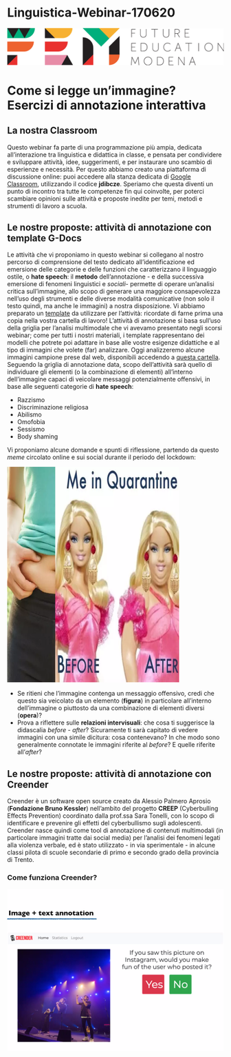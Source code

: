 # Linguistica-Webinar-170620
<script src="https://cdnjs.cloudflare.com/ajax/libs/font-awesome/5.13.0/js/all.min.js" integrity="sha256-KzZiKy0DWYsnwMF+X1DvQngQ2/FxF7MF3Ff72XcpuPs=" crossorigin="anonymous"></script>

<a href="https://fem.digital" rel="FEM Future Education Modena" target="_blank">![](FEM_Logo.png)</a>

# Come si legge un’immagine? Esercizi di annotazione interattiva

## La nostra Classroom
Questo webinar fa parte di una programmazione più ampia, dedicata all’interazione tra linguistica e didattica in classe, e pensata per condividere e sviluppare attività, idee, suggerimenti, e per instaurare uno scambio di esperienze e necessità. Per questo abbiamo creato una piattaforma di discussione online: puoi accedere alla stanza dedicata di <a href="https://classroom.google.com/u/0/" target="_blank">Google Classroom</a>, utilizzando il codice **jdibcze**.
Speriamo che questa diventi un punto di incontro tra tutte le competenze fin qui coinvolte, per poterci scambiare opinioni sulle attività e proposte inedite per temi, metodi e strumenti di lavoro a scuola. 

## Le nostre proposte: attività di annotazione con template G-Docs

Le attività che vi proponiamo in questo webinar si collegano al nostro percorso di comprensione del testo dedicato all’identificazione ed emersione delle categorie e delle funzioni che caratterizzano il linguaggio ostile, o **hate speech**: il **metodo** dell’annotazione - e della successiva emersione di fenomeni linguistici e *sociali*- permette di operare un’analisi critica sull’immagine, allo scopo di generare una maggiore consapevolezza nell’uso degli strumenti e delle diverse modalità comunicative (non solo il testo quindi, ma anche le immagini) a nostra disposizione. 
Vi abbiamo preparato un <a href="https://docs.google.com/document/d/1PCVFKw4e0LTb41KfydVf74ajRHSyD7YgspjlNUh-rY8/edit#heading=h.woep0u49atx2" target="_blank">template</a> da utilizzare per l’attività: ricordate di farne prima una copia nella vostra cartella di lavoro! L’attività di annotazione si basa sull’uso della griglia per l’analisi multimodale che vi avevamo presentato negli scorsi webinar; come per tutti i nostri materiali, i template rappresentano dei modelli che potrete poi adattare in base alle vostre esigenze didattiche e al tipo di immagini che volete (far) analizzare. Oggi analizzeremo alcune immagini campione prese dal web, disponibili accedendo a <a href="https://drive.google.com/drive/u/0/folders/1lfGUhrX80JIlP53gQ3B-LBQ6MkZ5V7-V" target="_blank">questa cartella</a>. Seguendo la griglia di annotazione data, scopo dell’attività sarà quello di individuare gli elementi (o la combinazione di elementi) all’interno dell’immagine capaci di veicolare messaggi potenzialmente offensivi, in base alle seguenti categorie di **hate speech**:
* Razzismo
* Discriminazione religiosa
* Abilismo
* Omofobia
* Sessismo
* Body shaming 

Vi proponiamo alcune domande e spunti di riflessione, partendo da questo *meme* circolato online e sui social durante il periodo del lockdown: 

<img src="barbie.jpg" width="400" height="500">


* Se ritieni che l’immagine contenga un messaggio offensivo, credi che questo sia veicolato da un elemento (**figura**) in particolare all’interno dell’immagine o piuttosto da una combinazione di elementi diversi (**opera**)?
* Prova a riflettere sulle **relazioni intervisuali**: che cosa ti suggerisce la didascalia *before - after*? Sicuramente ti sarà capitato di vedere immagini con una simile dicitura: cosa contenevano? In che modo sono generalmente connotate le immagini riferite al *before*? E quelle riferite all’*after*? 


## Le nostre proposte: attività di annotazione con Creender

Creender è un software open source creato da Alessio Palmero Aprosio (**Fondazione Bruno Kessler**) nell’ambito del progetto **CREEP** (Cyberbulling Effects Prevention) coordinato dalla prof.ssa Sara Tonelli, con lo scopo di identificare e prevenire gli effetti del cyberbullismo sugli adolescenti. Creender nasce quindi come tool di annotazione di contenuti multimodali (in particolare immagini tratte dai social media) per l’analisi dei fenomeni legati alla violenza verbale, ed è stato utilizzato - in via sperimentale - in alcune classi pilota di scuole secondarie di primo e secondo grado della provincia di Trento. 

### Come funziona Creender?

![](creender_interfaccia.jfif)


